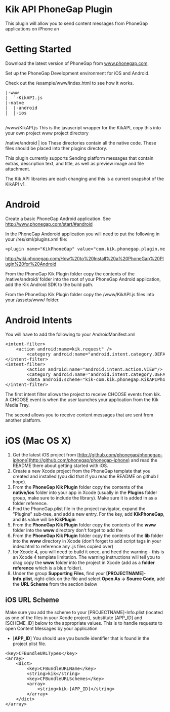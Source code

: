 Kik API PhoneGap Plugin
================================

This plugin will allow you to send content messages from PhoneGap applications on iPhone an

Getting Started
===============

Download the latest version of PhoneGap from www.phonegap.com.

Set up the PhoneGap Development environment for iOS and Android. 


Check out the /example/www/index.html to see how it works.

<pre>
|-www
|  `-KikAPI.js
|-natve
|  |-android
|  |-ios

</pre>

/www/KikAPI.js This is the javascript wrapper for the KikAPI, copy this into your own project www project directory

/native/android | ios These directories contain all the native code. These files should be placed into ther plugins directory.

This plugin currently supports Sending platform messages that contain extras, description text, and title, as well as preview image and file attachment.

The Kik API libraries are each changing and this is a current snapshot of the KikAPI v1.


Android
===============

Create a basic PhoneGap Android application. See http://www.phonegap.com/start/#android

In the PhoneGap Andoroid application you will need to put the following in your /res/xml/plugins.xml file:

<pre>
&lt;plugin name="KikPhoneGap" value="com.kik.phonegap.plugin.messenger.KikMessengerPlugin" /&gt;
</pre>

http://wiki.phonegap.com/How%20to%20Install%20a%20PhoneGap%20Plugin%20for%20Android

From the PhoneGap Kik Plugin folder copy the contents of the /native/android/ folder into the root of your PhoneGap Android application, add the Kik Android SDK to the build path.

From the PhoneGap Kik Plugin folder copy the /www/KikAPI.js files into your /assets/www/ folder.


Android Intents
===============

You will have to add the following to your AndroidManifest.xml
<pre>
&lt;intent-filter&gt;	
	&lt;action android:name=kik.request" /&gt;
      	&lt;category android:name="android.intent.category.DEFAULT" /&gt;
&lt;/intent-filter&gt;
&lt;intent-filter&gt;	
      	&lt;action android:name="android.intent.action.VIEW"/&gt;
      	&lt;category android:name="android.intent.category.DEFAULT"/&gt;
        &lt;data android:scheme="kik-com.kik.phonegap.KikAPIPhoneGap"/&gt;
&lt;/intent-filter&gt;
</pre>

The first intent filter allows the project to receive CHOOSE events from kik. A CHOOSE event is when the user launches your application from the Kik Media Tray.

The second allows you to receive content messages that are sent from another platform.

iOS (Mac OS X)
===============

1. Get the latest iOS project from [http://github.com/phonegap/phonegap-iphone](http://github.com/phonegap/phonegap-iphone) and read the README there about getting started with iOS.
2. Create a new Xcode project from the PhoneGap template that you created and installed (you did that if you read the README on github I hope).
3. From the **PhoneGap Kik Plugin** folder copy the contents of the **native/ios** folder into your app in Xcode (usually in the **Plugins** folder group, make sure to include the library). Make sure it is added in as a folder reference.
4. Find the PhoneGap.plist file in the project navigator, expand the "Plugins" sub-tree, and add a new entry. For the key, add **KikPhoneGap**, and its value will be **KikPlugin**
5. From the **PhoneGap Kik Plugin** folder copy the contents of the **www** folder into the **www** directory don't forget to add the
6. From the **PhoneGap Kik Plugin** folder copy the contents of the **lib** folder into the **www** directory in Xcode (don't forget to add script tags in your index.html to reference any .js files copied over)
7. for Xcode 4, you will need to build it once, and heed the warning - this is an Xcode 4 template limitation. The warning instructions will tell you to drag copy the **www** folder into the project in Xcode (add as a **folder reference** which is a blue folder).
8. Under the group **Supporting Files**, find your **[PROJECTNAME]-Info.plist**, right-click on the file and select **Open As -> Source Code**, add the **URL Scheme** from the section below


iOS URL Scheme
-----------

Make sure you add the scheme to your [PROJECTNAME]-Info.plist (located as one of the files in your Xcode project), substitute [APP_ID] and [SCHEME_ID] below to the appropriate values. This is to handle requests to open Content Messages by your application


* [**APP_ID**] You should use you bundle identifier that is found in the project plist file.

<pre>
&lt;key&gt;CFBundleURLTypes&lt;/key&gt;
&lt;array&gt;
	&lt;dict&gt;
		&lt;key&gt;CFBundleURLName&lt;/key&gt;
		&lt;string&gt;kik&lt;/string&gt;
		&lt;key&gt;CFBundleURLSchemes&lt;/key&gt;
		&lt;array&gt;
			&lt;string&gt;kik-[APP_ID]&lt;/string&gt;
		&lt;/array&gt;
	&lt;/dict&gt;
&lt;/array&gt;
</pre>